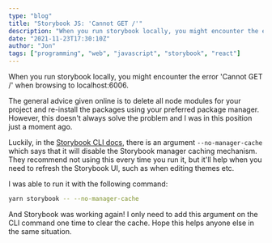 ```yaml
---
type: "blog"
title: "Storybook JS: 'Cannot GET /'"
description: "When you run storybook locally, you might encounter the error 'Cannot GET /' when browsing to localhost:6006."
date: "2021-11-23T17:30:10Z"
author: "Jon"
tags: ["programming", "web", "javascript", "storybook", "react"]
---
```

When you run storybook locally, you might encounter the error 'Cannot GET /' when browsing to localhost:6006.

The general advice given online is to delete all node modules for your project and re-install the packages using your preferred package manager. However, this doesn't always solve the problem and I was in this position just a moment ago.

Luckily, in the [Storybook CLI docs](https://storybook.js.org/docs/react/api/cli-options), there is an argument `--no-manager-cache` which says that it will disable the Storybook manager caching mechanism. They recommend not using this every time you run it, but it'll help when you need to refresh the Storybook UI, such as when editing themes etc.

I was able to run it with the following command:

```bash
yarn storybook -- --no-manager-cache
```

And Storybook was working again! I only need to add this argument on the CLI command one time to clear the cache. Hope this helps anyone else in the same situation.
